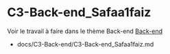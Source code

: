 
# C3-Back-end_Safaa1faiz


Voir le travail à faire dans le thème Back-end
[Back-end](https://github.com/solicoders/evaluation/issues/7)


- docs/C3-Back-end/C3-Back-end_Safaa1faiz.md 
 
